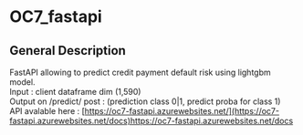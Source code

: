 # OC7_fastapi

## General Description
FastAPI allowing to predict credit payment default risk using lightgbm model.  
Input : client dataframe dim (1,590)  
Output on /predict/ post : (prediction class 0|1, predict proba for class 1)  
API avalable here : [https://oc7-fastapi.azurewebsites.net/](https://oc7-fastapi.azurewebsites.net/docs)https://oc7-fastapi.azurewebsites.net/docs
